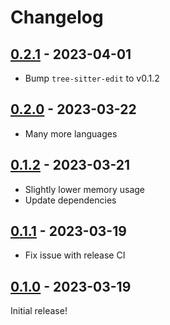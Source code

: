 # Changelog

<!-- https://keepachangelog.com/en/1.0.0/ -->

## [0.2.1] - 2023-04-01

- Bump `tree-sitter-edit` to v0.1.2

## [0.2.0] - 2023-03-22

- Many more languages

## [0.1.2] - 2023-03-21

- Slightly lower memory usage
- Update dependencies

## [0.1.1] - 2023-03-19

- Fix issue with release CI

## [0.1.0] - 2023-03-19

Initial release!

[0.1.0]: https://github.com/langston-barrett/tree-crasher/releases/tag/v0.1.0
[0.1.1]: https://github.com/langston-barrett/tree-crasher/releases/tag/v0.1.1
[0.1.2]: https://github.com/langston-barrett/tree-crasher/releases/tag/v0.1.2
[0.2.0]: https://github.com/langston-barrett/tree-crasher/releases/tag/v0.2.0
[0.2.1]: https://github.com/langston-barrett/tree-crasher/releases/tag/v0.2.1
